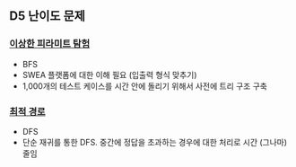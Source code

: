 ## D5 난이도 문제

### [이상한 피라미트 탐험](./이상한%20피라미드%20탐험.py)
- BFS
- SWEA 플랫폼에 대한 이해 필요 (입출력 형식 맞추기)
- 1,000개의 테스트 케이스를 시간 안에 돌리기 위해서 사전에 트리 구조 구축

### [최적 경로](./최적%20경로.py)
- DFS
- 단순 재귀를 통한 DFS. 중간에 정답을 초과하는 경우에 대한 처리로 시간 (그나마) 줄임